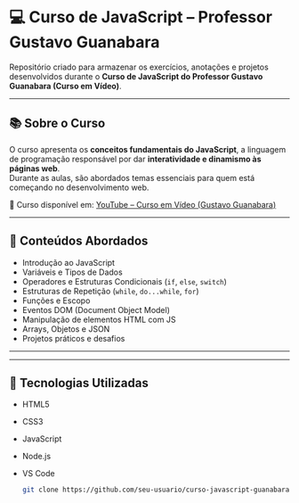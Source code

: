 # 💻 Curso de JavaScript – Professor Gustavo Guanabara

Repositório criado para armazenar os exercícios, anotações e projetos desenvolvidos durante o **Curso de JavaScript do Professor Gustavo Guanabara (Curso em Vídeo)**.

---

## 📚 Sobre o Curso

O curso apresenta os **conceitos fundamentais do JavaScript**, a linguagem de programação responsável por dar **interatividade e dinamismo às páginas web**.  
Durante as aulas, são abordados temas essenciais para quem está começando no desenvolvimento web.

🔗 Curso disponível em: [YouTube – Curso em Vídeo (Gustavo Guanabara)](https://www.youtube.com/@CursoemVideo)

---

## 🧠 Conteúdos Abordados

- Introdução ao JavaScript  
- Variáveis e Tipos de Dados  
- Operadores e Estruturas Condicionais (`if`, `else`, `switch`)  
- Estruturas de Repetição (`while`, `do...while`, `for`)  
- Funções e Escopo  
- Eventos DOM (Document Object Model)  
- Manipulação de elementos HTML com JS  
- Arrays, Objetos e JSON  
- Projetos práticos e desafios  

---


---

## 🧰 Tecnologias Utilizadas

- HTML5  
- CSS3  
- JavaScript 
- Node.js 
- VS Code  

   ```bash
   git clone https://github.com/seu-usuario/curso-javascript-guanabara.git
